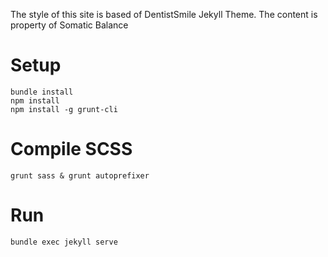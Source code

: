 The style of this site is based of DentistSmile Jekyll Theme. The content is property of Somatic Balance

# Setup
```
bundle install
npm install
npm install -g grunt-cli
```

# Compile SCSS

`grunt sass & grunt autoprefixer`

# Run

`bundle exec jekyll serve`